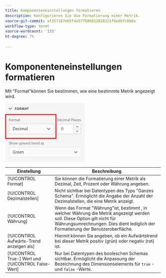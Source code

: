 ```yaml
---
title: Komponenteneinstellungen formatieren
description: Konfigurieren Sie die Formatierung einer Metrik.
source-git-commit: af357167e65f4a577880832818221f6edbfc8b0a
workflow-type: tm+mt
source-wordcount: '133'
ht-degree: 7%

---
```



# Komponenteneinstellungen formatieren

Mit &quot;Format&quot;können Sie bestimmen, wie eine bestimmte Metrik angezeigt wird.

![Formateinstellungen](../assets/format-settings.png)

| Einstellung | Beschreibung |
| --- | --- |
| [!UICONTROL Format] | Sie können die Formatierung einer Metrik als Dezimal, Zeit, Prozent oder Währung angeben. |
| [!UICONTROL Dezimalstellen] | Nicht sichtbar bei Datentypen des Typs &quot;Ganzes Schema&quot;. Ermöglicht die Angabe der Anzahl der Dezimalstellen, die eine Metrik anzeigt. |
| [!UICONTROL Währung] | Wenn das Format &quot;Währung&quot;ist, bestimmt , in welcher Währung die Metrik angezeigt werden soll. Diese Option gilt nicht für Währungsumrechnungen. Dies dient lediglich der Formatierung der Benutzeroberfläche. |
| [!UICONTROL Aufwärts-Trend anzeigen als] | Hiermit können Sie angeben, ob ein Aufwärtstrend bei dieser Metrik positiv (grün) oder negativ (rot) ist. |
| [!UICONTROL True-] Wert und  [!UICONTROL False-Wert] | Nur bei Datentypen des booleschen Schemas sichtbar. Ermöglicht die Anpassung der Bezeichnung des Dimensionselements für `true` - und `false` -Werte. |
